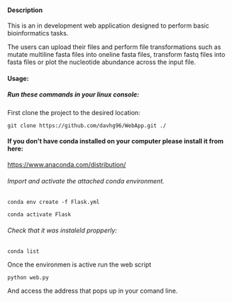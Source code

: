 #### **Description**
This is an in development web application designed to perform basic bioinformatics tasks.

The users can upload their files and perform file transformations such as mutate multiline fasta files into 
oneline fasta files, transform fastq files into fasta files or plot the nucleotide abundance across the input file.


#### **Usage:**
##### Run these commands in your linux console:

First clone the project to the desired location:

`git clone https://github.com/davhg96/WebApp.git ./`

#### If you don't have conda installed on your computer please install it from here:

https://www.anaconda.com/distribution/

###### Import and activate the attached conda environment.

`conda env create -f Flask.yml`

`conda activate Flask`

###### Check that it was instaleld propperly:

`conda list`



Once the environmen is active run the web script

`python web.py`

And access the address that pops up in your comand line.